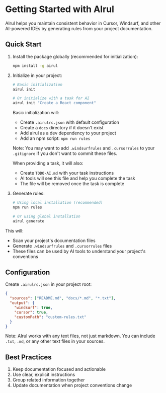 # Getting Started with AIrul

AIrul helps you maintain consistent behavior in Cursor, Windsurf, and other AI-powered IDEs by generating rules from your project documentation.

## Quick Start

1. Install the package globally (recommended for initialization):
   ```bash
   npm install -g airul
   ```

2. Initialize in your project:
   ```bash
   # Basic initialization
   airul init

   # Or initialize with a task for AI
   airul init "Create a React component"
   ```

   Basic initialization will:
   - Create `.airulrc.json` with default configuration
   - Create a `docs` directory if it doesn't exist
   - Add airul as a dev dependency to your project
   - Add an npm script: `npm run rules`

   Note: You may want to add `.windsurfrules` and `.cursorrules` to your `.gitignore` if you don't want to commit these files.

   When providing a task, it will also:
   - Create `TODO-AI.md` with your task instructions
   - AI tools will see this file and help you complete the task
   - The file will be removed once the task is complete

3. Generate rules:
   ```bash
   # Using local installation (recommended)
   npm run rules

   # Or using global installation
   airul generate
   ```

This will:
- Scan your project's documentation files
- Generate `.windsurfrules` and `.cursorrules` files
- These files can be used by AI tools to understand your project's conventions

## Configuration

Create `.airulrc.json` in your project root:

```json
{
  "sources": ["README.md", "docs/*.md", "*.txt"],
  "output": {
    "windsurf": true,
    "cursor": true,
    "customPath": "custom-rules.txt"
  }
}
```

Note: AIrul works with any text files, not just markdown. You can include `.txt`, `.md`, or any other text files in your sources.

## Best Practices

1. Keep documentation focused and actionable
2. Use clear, explicit instructions
3. Group related information together
4. Update documentation when project conventions change
